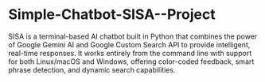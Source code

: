 # Simple-Chatbot-SISA--Project
SISA is a terminal-based AI chatbot built in Python that combines the power of Google Gemini AI and Google Custom Search API to provide intelligent, real-time responses. It works entirely from the command line with support for both Linux/macOS and Windows, offering color-coded feedback, smart phrase detection, and dynamic search capabilities.
